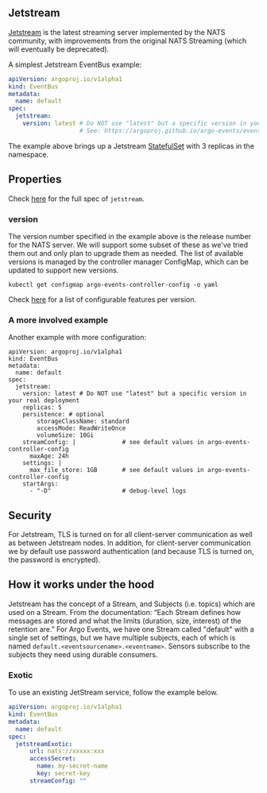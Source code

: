 ## Jetstream

[Jetstream](https://docs.nats.io/nats-concepts/jetstream) is the latest streaming server implemented by the NATS community, with improvements from the original NATS Streaming (which will eventually be deprecated).

A simplest Jetstream EventBus example:

```yaml
apiVersion: argoproj.io/v1alpha1
kind: EventBus
metadata:
  name: default
spec:
  jetstream:
    version: latest # Do NOT use "latest" but a specific version in your real deployment
                    # See: https://argoproj.github.io/argo-events/eventbus/jetstream/#version
```

The example above brings up a Jetstream
[StatefulSet](https://kubernetes.io/docs/concepts/workloads/controllers/statefulset/)
with 3 replicas in the namespace.

## Properties

Check
[here](https://github.com/argoproj/argo-events/blob/master/api/event-bus.md#argoproj.io/v1alpha1.JetstreamBus)
for the full spec of `jetstream`.

### version

The version number specified in the example above is the release number for the NATS server. We will support some subset of these as we've tried them out and only plan to upgrade them as needed. The list of available versions is managed by the controller manager ConfigMap, which can be updated to support new versions.

```
kubectl get configmap argo-events-controller-config -o yaml
```

Check [here](https://docs.nats.io/nats-concepts/jetstream/streams#configuration) for a list of configurable features per version.


### A more involved example

Another example with more configuration:

```
apiVersion: argoproj.io/v1alpha1
kind: EventBus
metadata:
  name: default
spec:
  jetstream:
    version: latest # Do NOT use "latest" but a specific version in your real deployment
    replicas: 5
    persistence: # optional
        storageClassName: standard
        accessMode: ReadWriteOnce
        volumeSize: 10Gi
    streamConfig: |             # see default values in argo-events-controller-config
      maxAge: 24h
    settings: |
      max_file_store: 1GB       # see default values in argo-events-controller-config
    startArgs:
      - "-D"                    # debug-level logs
```

## Security

For Jetstream, TLS is turned on for all client-server communication as well as between Jetstream nodes. In addition, for client-server communication we by default use password authentication (and because TLS is turned on, the password is encrypted).

## How it works under the hood

Jetstream has the concept of a Stream, and Subjects (i.e. topics) which are used on a Stream. From the documentation: “Each Stream defines how messages are stored and what the limits (duration, size, interest) of the retention are.” For Argo Events, we have one Stream called "default" with a single set of settings, but we have multiple subjects, each of which is named `default.<eventsourcename>.<eventname>`. Sensors subscribe to the subjects they need using durable consumers.

### Exotic

To use an existing JetStream service, follow the example below.

```yaml
apiVersion: argoproj.io/v1alpha1
kind: EventBus
metadata:
  name: default
spec:
  jetstreamExotic:
      url: nats://xxxxx:xxx
      accessSecret:
        name: my-secret-name
        key: secret-key
      streamConfig: ""
```
